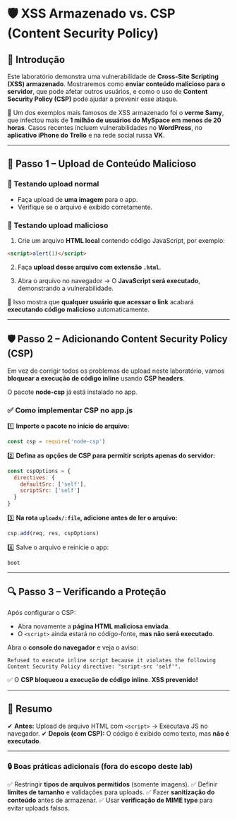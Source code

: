 # 🛡️ **XSS Armazenado vs. CSP (Content Security Policy)**

## 📌 Introdução

Este laboratório demonstra uma vulnerabilidade de **Cross-Site Scripting (XSS) armazenado**.
Mostraremos como **enviar conteúdo malicioso para o servidor**, que pode afetar outros usuários, e como o uso de **Content Security Policy (CSP)** pode ajudar a prevenir esse ataque.

📌 Um dos exemplos mais famosos de XSS armazenado foi o **verme Samy**, que infectou mais de **1 milhão de usuários do MySpace em menos de 20 horas**.
Casos recentes incluem vulnerabilidades no **WordPress**, no **aplicativo iPhone do Trello** e na rede social russa **VK**.

---

## 🧪 Passo 1 – Upload de Conteúdo Malicioso

### 🔹 Testando upload normal

* Faça upload de **uma imagem** para o app.
* Verifique se o arquivo é exibido corretamente.

### 🔹 Testando upload malicioso

1. Crie um arquivo **HTML local** contendo código JavaScript, por exemplo:

```html
<script>alert(1)</script>
```

2. Faça **upload desse arquivo com extensão `.html`**.

3. Abra o arquivo no navegador → O **JavaScript será executado**, demonstrando a vulnerabilidade.

📌 Isso mostra que **qualquer usuário que acessar o link** acabará **executando código malicioso** automaticamente.

---

## 🛡️ Passo 2 – Adicionando Content Security Policy (CSP)

Em vez de corrigir todos os problemas de upload neste laboratório, vamos **bloquear a execução de código inline** usando **CSP headers**.

O pacote **node-csp** já está instalado no app.

### ✅ Como implementar CSP no app.js

1️⃣ **Importe o pacote no início do arquivo:**

```js
const csp = require('node-csp')
```

2️⃣ **Defina as opções de CSP para permitir scripts apenas do servidor:**

```js
const cspOptions = {
  directives: {
    defaultSrc: ['self'],
    scriptSrc: ['self']
  }
}
```

3️⃣ **Na rota `uploads/:file`, adicione antes de ler o arquivo:**

```js
csp.add(req, res, cspOptions)
```

4️⃣ Salve o arquivo e reinicie o app:

```
boot
```

---

## 🔍 Passo 3 – Verificando a Proteção

Após configurar o CSP:

* Abra novamente a **página HTML maliciosa enviada**.
* O `<script>` ainda estará no código-fonte, **mas não será executado**.

Abra o **console do navegador** e veja o aviso:

```
Refused to execute inline script because it violates the following Content Security Policy directive: "script-src 'self'".
```

✅ O **CSP bloqueou a execução de código inline**. **XSS prevenido!**

---

## 📖 Resumo

✔ **Antes:** Upload de arquivo HTML com `<script>` → Executava JS no navegador.
✔ **Depois (com CSP):** O código é exibido como texto, mas **não é executado**.

---

### 🔒 Boas práticas adicionais (fora do escopo deste lab)

✅ Restringir **tipos de arquivos permitidos** (somente imagens).
✅ Definir **limites de tamanho** e validações para uploads.
✅ Fazer **sanitização do conteúdo** antes de armazenar.
✅ Usar **verificação de MIME type** para evitar uploads falsos.
